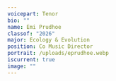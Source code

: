 ```yaml
---
voicepart: Tenor
bio: ""
name: Emi Prudhoe
classof: "2026"
major: Ecology & Evolution
position: Co Music Director
portrait: /uploads/eprudhoe.webp
iscurrent: true
image: ""
---
```

